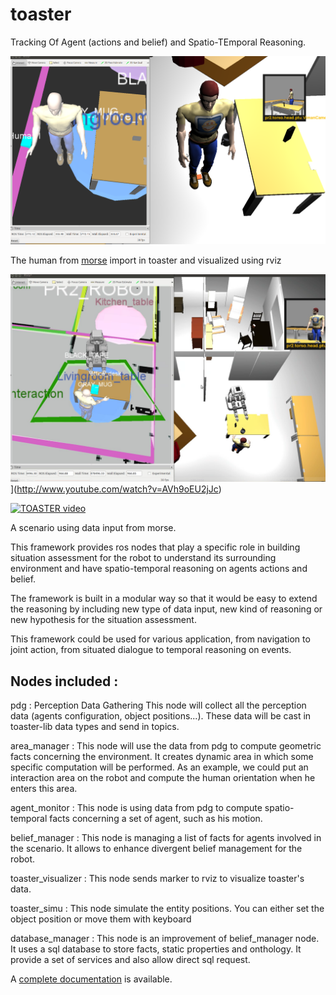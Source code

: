 toaster
=======

Tracking Of Agent (actions and belief) and Spatio-TEmporal Reasoning.


![TOASTER screenshot 1](doc/media/human.png)

The human from [morse](https://www.openrobots.org/morse/doc/stable/morse.html) import in toaster and visualized using rviz

![TOASTER screenshot 2](doc/media/full.png)](http://www.youtube.com/watch?v=AVh9oEU2jJc)

[![TOASTER video](doc/media/toaster.gif)](https://www.youtube.com/watch?v=MTSwhmuiIDw)


A scenario using data input from morse.


This framework provides ros nodes that play a specific role in building situation assessment 
for the robot to understand its surrounding environment and have spatio-temporal reasoning on
agents actions and belief.

The framework is built in a modular way so that it would be easy to extend the reasoning
by including new type of data input, new kind of reasoning or new hypothesis for the situation
assessment.

This framework could be used for various application, from navigation to joint action,
from situated dialogue to temporal reasoning on events.


Nodes included :
----------------

pdg : Perception Data Gathering
This node will collect all the perception data (agents configuration, object positions...).
These data will be cast in toaster-lib data types and send in topics.

area_manager :
This node will use the data from pdg to compute geometric facts concerning the environment.
It creates dynamic area in which some specific computation will be performed.
As an example, we could put an interaction area on the robot and compute the human orientation when he enters this area.

agent_monitor :
This node is using data from pdg to compute spatio-temporal facts concerning a set of agent, such as his motion.

belief_manager :
This node is managing a list of facts for agents involved in the scenario.
It allows to enhance divergent belief management for the robot.

toaster_visualizer :
This node sends marker to rviz to visualize toaster's data.

toaster_simu :
This node simulate the entity positions. You can either set the object position or move them with keyboard

database_manager :
This node is an improvement of belief_manager node. It uses a sql database to store facts, static properties and onthology.
It provide a set of services and also allow direct sql request.

A [complete documentation](http://homepages.laas.fr/gmilliez/toaster/) is available.
